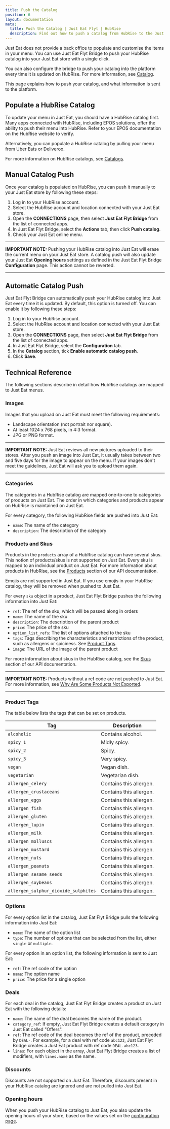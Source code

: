 ```yaml
---
title: Push the Catalog
position: 6
layout: documentation
meta:
  title: Push the Catalog | Just Eat Flyt | HubRise
  description: Find out how to push a catalog from HubRise to the Just Eat platform, how items and options are encoded, and which features are supported.
---
```


Just Eat does not provide a back office to populate and customise the items in your menu.
You can use Just Eat Flyt Bridge to push your HubRise catalog into your Just Eat store with a single click.

You can also configure the bridge to push your catalog into the platform every time it is updated on HubRise. For more information, see [Catalog](/apps/just-eat-flyt/configuration#catalog).

This page explains how to push your catalog, and what information is sent to the platform.

## Populate a HubRise Catalog

To update your menu in Just Eat, you should have a HubRise catalog first. Many apps connected with HubRise, including EPOS solutions, offer the ability to push their menu into HubRise. Refer to your EPOS documentation on the HubRise website to verify.

Alternatively, you can populate a HubRise catalog by pulling your menu from Uber Eats or Deliveroo.

For more information on HubRise catalogs, see [Catalogs](/docs/catalog/).

## Manual Catalog Push

Once your catalog is populated on HubRise, you can push it manually to your Just Eat store by following these steps:

1. Log in to your HubRise account.
1. Select the HubRise account and location connected with your Just Eat store.
1. Open the **CONNECTIONS** page, then select **Just Eat Flyt Bridge** from the list of connected apps.
1. In Just Eat Flyt Bridge, select the **Actions** tab, then click **Push catalog**.
1. Check your Just Eat online menu.

---

**IMPORTANT NOTE:** Pushing your HubRise catalog into Just Eat will erase the current menu on your Just Eat store. A catalog push will also update your Just Eat **Opening hours** settings as defined in the Just Eat Flyt Bridge **Configuration** page. This action cannot be reverted.

---

## Automatic Catalog Push

Just Eat Flyt Bridge can automatically push your HubRise catalog into Just Eat every time it is updated. By default, this option is turned off. You can enable it by following these steps:

1. Log in to your HubRise account.
1. Select the HubRise account and location connected with your Just Eat store.
1. Open the **CONNECTIONS** page, then select **Just Eat Flyt Bridge** from the list of connected apps.
1. In Just Eat Flyt Bridge, select the **Configuration** tab.
1. In the **Catalog** section, tick **Enable automatic catalog push**.
1. Click **Save**.

## Technical Reference

The following sections describe in detail how HubRise catalogs are mapped to Just Eat menus.

### Images

Images that you upload on Just Eat must meet the following requirements:

- Landscape orientation (not portrait nor square).
- At least 1024 x 768 pixels, in 4:3 format.
- JPG or PNG format.

---

**IMPORTANT NOTE:** Just Eat reviews all new pictures uploaded to their stores. After you push an image into Just Eat, it usually takes between two and five days for the image to appear on the menu. If your images don't meet the guidelines, Just Eat will ask you to upload them again.

---

### Categories

The categories in a HubRise catalog are mapped one-to-one to categories of products on Just Eat.
The order in which categories and products appear on HubRise is maintained on Just Eat.

For every category, the following HubRise fields are pushed into Just Eat:

- `name`: The name of the category
- `description`: The description of the category

### Products and Skus

Products in the `products` array of a HubRise catalog can have several skus. This notion of products/skus is not supported on Just Eat. Every sku is mapped to an individual product on Just Eat. For more information about products in HubRise, see the [Products](/developers/api/catalog-management/#products) section of our API documentation.

Emojis are not supported in Just Eat. If you use emojis in your HubRise catalog, they will be removed when pushed to Just Eat.

For every `sku` object in a product, Just Eat Flyt Bridge pushes the following information into Just Eat:

- `ref`: The ref of the sku, which will be passed along in orders
- `name`: The name of the sku
- `description`: The description of the parent product
- `price`: The price of the sku
- `option_list_refs`: The list of options attached to the sku
- `tags`: Tags describing the characteristics and restrictions of the product, such as allergens or spiciness. See [Product Tags](#product-tags).
- `image`: The URL of the image of the parent product

For more information about skus in the HubRise catalog, see the [Skus](/developers/api/catalog-management/#skus) section of our API documentation.

---

**IMPORTANT NOTE:** Products without a ref code are not pushed to Just Eat. For more information, see [Why Are Some Products Not Exported](/apps/just-eat-flyt/faqs/products-not-pushed/).

---

### Product Tags

The table below lists the tags that can be set on products.

| Tag                                  | Description             |
| ------------------------------------ | ----------------------- |
| `alcoholic`                          | Contains alcohol.       |
| `spicy_1`                            | Midly spicy.            |
| `spicy_2`                            | Spicy.                  |
| `spicy_3`                            | Very spicy.             |
| `vegan`                              | Vegan dish.             |
| `vegetarian`                         | Vegetarian dish.        |
| `allergen_celery`                    | Contains this allergen. |
| `allergen_crustaceans`               | Contains this allergen. |
| `allergen_eggs`                      | Contains this allergen. |
| `allergen_fish`                      | Contains this allergen. |
| `allergen_gluten`                    | Contains this allergen. |
| `allergen_lupin`                     | Contains this allergen. |
| `allergen_milk`                      | Contains this allergen. |
| `allergen_molluscs`                  | Contains this allergen. |
| `allergen_mustard`                   | Contains this allergen. |
| `allergen_nuts`                      | Contains this allergen. |
| `allergen_peanuts`                   | Contains this allergen. |
| `allergen_sesame_seeds`              | Contains this allergen. |
| `allergen_soybeans`                  | Contains this allergen. |
| `allergen_sulphur_dioxide_sulphites` | Contains this allergen. |

### Options

For every option list in the catalog, Just Eat Flyt Bridge pulls the following information into Just Eat:

- `name`: The name of the option list
- `type`: The number of options that can be selected from the list, either `single` or `multiple`.

For every option in an option list, the following information is sent to Just Eat:

- `ref`: The ref code of the option
- `name`: The option name
- `price`: The price for a single option

### Deals

For each deal in the catalog, Just Eat Flyt Bridge creates a product on Just Eat with the following details:

- `name`: The name of the deal becomes the name of the product.
- `category_ref`: If empty, Just Eat Flyt Bridge creates a default category in Just Eat called "Offers".
- `ref`: The ref code of the deal becomes the ref of the product, preceded by `DEAL-`. For example, for a deal with ref code `abc123`, Just Eat Flyt Bridge creates a Just Eat product with ref code `DEAL-abc123`.
- `lines`: For each object in the array, Just Eat Flyt Bridge creates a list of modifiers, with `lines.name` as the name.

### Discounts

Discounts are not supported on Just Eat. Therefore, discounts present in your HubRise catalog are ignored and are not pulled into Just Eat.

### Opening hours

When you push your HubRise catalog to Just Eat, you also update the opening hours of your store, based on the values set on the [configuration page](/apps/just-eat-flyt/configuration/#catalog).
